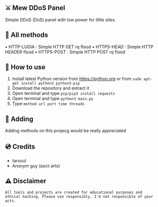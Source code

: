## ⚔️ **Mew DDoS Panel**

Simple DDoS (DoS) panel with low power for little sites.

## 📡 **All methods**

 • HTTP-LUGIA : Simple HTTP GET rq flood
 • HTTPS-HEAD : Simple HTTP HEADER flood
 • HTTPS-POST : Simple HTTP POST rq flood

## 🔎 **How to use**

 1. Install latest Python version from https://python.org or from `sudo apt-get install python3 python3-pip`
 2. Download the repository and extract it
 3. Open terminal and type `pip/pip3 install requests`
 4. Open terminal and type `python3 main.py`
 5. Type `method url port time threads`

## 🚀 **Adding**

Adding methods on this projecg would be really appreciated

## 💿 **Credits**
 - tarsoul
 - Anonym guy (ascii arts)

## ⚠️ Disclaimer

```
All tools and projects are created for educational purposes and ethical hacking. Please use responsibly. I'm not responsible of your acts.
```